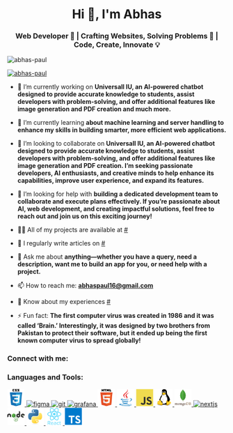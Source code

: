 <h1 align="center">Hi 👋, I'm Abhas</h1>
<h3 align="center">Web Developer 🚀 | Crafting Websites, Solving Problems 🌟 | Code, Create, Innovate 💡</h3>

<p align="left"> <img src="https://komarev.com/ghpvc/?username=abhas-paul&label=Profile%20views&color=0e75b6&style=flat" alt="abhas-paul" /> </p>

<p align="left"> <a href="https://github.com/ryo-ma/github-profile-trophy"><img src="https://github-profile-trophy.vercel.app/?username=abhas-paul" alt="abhas-paul" /></a> </p>

- 🔭 I’m currently working on **Universall IU, an AI-powered chatbot designed to provide accurate knowledge to students, assist developers with problem-solving, and offer additional features like image generation and PDF creation and much more.**

- 🌱 I’m currently learning **about machine learning and server handling to enhance my skills in building smarter, more efficient web applications.**

- 👯 I’m looking to collaborate on **Universall IU, an AI-powered chatbot designed to provide accurate knowledge to students, assist developers with problem-solving, and offer additional features like image generation and PDF creation. I’m seeking passionate developers, AI enthusiasts, and creative minds to help enhance its capabilities, improve user experience, and expand its features.**

- 🤝 I’m looking for help with **building a dedicated development team to collaborate and execute plans effectively. If you’re passionate about AI, web development, and creating impactful solutions, feel free to reach out and join us on this exciting journey!**

- 👨‍💻 All of my projects are available at [#](#)

- 📝 I regularly write articles on [#](#)

- 💬 Ask me about **anything—whether you have a query, need a description, want me to build an app for you, or need help with a project.**

- 📫 How to reach me: **abhaspaul16@gmail.com**

- 📄 Know about my experiences [#](#)

- ⚡ Fun fact: **The first computer virus was created in 1986 and it was called ‘Brain.’ Interestingly, it was designed by two brothers from Pakistan to protect their software, but it ended up being the first known computer virus to spread globally!**

<h3 align="left">Connect with me:</h3>
<p align="left">
</p>

<h3 align="left">Languages and Tools:</h3>
<p align="left"> <a href="https://www.w3schools.com/css/" target="_blank" rel="noreferrer"> <img src="https://raw.githubusercontent.com/devicons/devicon/master/icons/css3/css3-original-wordmark.svg" alt="css3" width="40" height="40"/> </a> <a href="https://www.figma.com/" target="_blank" rel="noreferrer"> <img src="https://www.vectorlogo.zone/logos/figma/figma-icon.svg" alt="figma" width="40" height="40"/> </a> <a href="https://git-scm.com/" target="_blank" rel="noreferrer"> <img src="https://www.vectorlogo.zone/logos/git-scm/git-scm-icon.svg" alt="git" width="40" height="40"/> </a> <a href="https://grafana.com" target="_blank" rel="noreferrer"> <img src="https://www.vectorlogo.zone/logos/grafana/grafana-icon.svg" alt="grafana" width="40" height="40"/> </a> <a href="https://www.w3.org/html/" target="_blank" rel="noreferrer"> <img src="https://raw.githubusercontent.com/devicons/devicon/master/icons/html5/html5-original-wordmark.svg" alt="html5" width="40" height="40"/> </a> <a href="https://www.java.com" target="_blank" rel="noreferrer"> <img src="https://raw.githubusercontent.com/devicons/devicon/master/icons/java/java-original.svg" alt="java" width="40" height="40"/> </a> <a href="https://developer.mozilla.org/en-US/docs/Web/JavaScript" target="_blank" rel="noreferrer"> <img src="https://raw.githubusercontent.com/devicons/devicon/master/icons/javascript/javascript-original.svg" alt="javascript" width="40" height="40"/> </a> <a href="https://www.linux.org/" target="_blank" rel="noreferrer"> <img src="https://raw.githubusercontent.com/devicons/devicon/master/icons/linux/linux-original.svg" alt="linux" width="40" height="40"/> </a> <a href="https://www.mongodb.com/" target="_blank" rel="noreferrer"> <img src="https://raw.githubusercontent.com/devicons/devicon/master/icons/mongodb/mongodb-original-wordmark.svg" alt="mongodb" width="40" height="40"/> </a> <a href="https://nextjs.org/" target="_blank" rel="noreferrer"> <img src="https://cdn.worldvectorlogo.com/logos/nextjs-2.svg" alt="nextjs" width="40" height="40"/> </a> <a href="https://nodejs.org" target="_blank" rel="noreferrer"> <img src="https://raw.githubusercontent.com/devicons/devicon/master/icons/nodejs/nodejs-original-wordmark.svg" alt="nodejs" width="40" height="40"/> </a> <a href="https://www.python.org" target="_blank" rel="noreferrer"> <img src="https://raw.githubusercontent.com/devicons/devicon/master/icons/python/python-original.svg" alt="python" width="40" height="40"/> </a> <a href="https://reactjs.org/" target="_blank" rel="noreferrer"> <img src="https://raw.githubusercontent.com/devicons/devicon/master/icons/react/react-original-wordmark.svg" alt="react" width="40" height="40"/> </a> <a href="https://www.typescriptlang.org/" target="_blank" rel="noreferrer"> <img src="https://raw.githubusercontent.com/devicons/devicon/master/icons/typescript/typescript-original.svg" alt="typescript" width="40" height="40"/> </a> </p>
